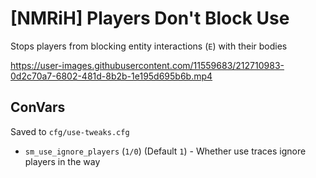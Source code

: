 # [NMRiH] Players Don't Block Use

Stops players from blocking entity interactions (`E`) with their bodies


https://user-images.githubusercontent.com/11559683/212710983-0d2c70a7-6802-481d-8b2b-1e195d695b6b.mp4



## ConVars

Saved to `cfg/use-tweaks.cfg`

- `sm_use_ignore_players` (`1/0`) (Default `1`) - Whether use traces ignore players in the way
